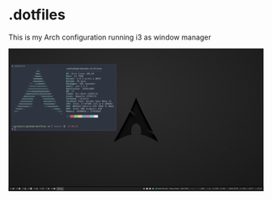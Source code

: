 # .dotfiles

This is my Arch configuration running i3 as window manager

![Desktop](screenshots/desktop.png)
